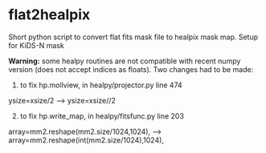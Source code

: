 # flat2healpix
Short python script to convert flat fits mask file to healpix mask map. Setup for KiDS-N mask

**Warning:** some healpy routines are not compatible with recent numpy version (does not accept indices as floats). Two changes had to be made:

1) to fix hp.mollview, in healpy/projector.py line 474

ysize=xsize/2  -->  ysize=xsize//2

2) to fix hp.write_map, in healpy/fitsfunc.py line 203

array=mm2.reshape(mm2.size/1024,1024),  -->  array=mm2.reshape(int(mm2.size/1024),1024),
